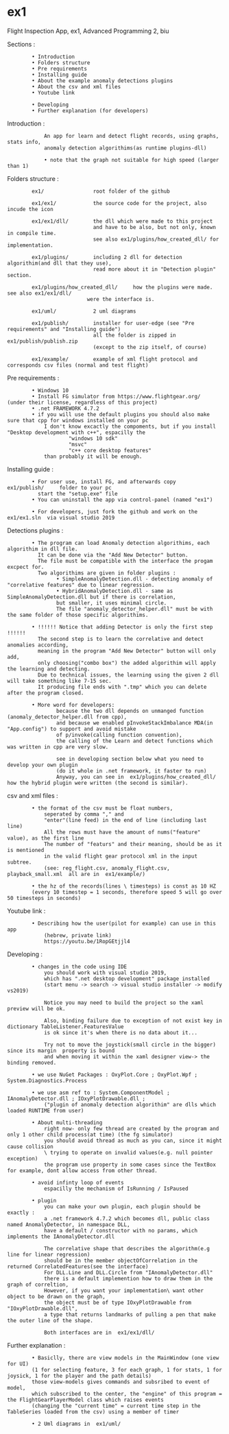 # ex1

Flight Inspection App, ex1, Advanced Programming 2, biu

Sections :

			• Introduction
			• Folders structure
			• Pre requirements
			• Installing guide
			• About the example anomaly detections plugins
			• About the csv and xml files
			• Youtube link

			• Developing
			• Further explanation (for developers)

Introduction :

				An app for learn and detect flight records, using graphs, stats info,
				anomaly detection algorithims(as runtime plugins-dll)
				
				• note that the graph not suitable for high speed (larger than 1)

Folders structure :

			ex1/				root folder of the github

			ex1/ex1/			the source code for the project, also incude the icon

			ex1/ex1/dll/		the dll which were made to this project
								and have to be also, but not only, known in compile time.
								see also ex1/plugins/how_created_dll/ for implementation.

			ex1/plugins/		including 2 dll for detection algorithim(and dll that they use),
								read more about it in "Detection plugin" section.
								
			ex1/plugins/how_created_dll/	 how the plugins were made. see also ex1/ex1/dll/
							  were the interface is.

			ex1/uml/			2 uml diagrams
			
			ex1/publish/        installer for user-edge (see "Pre requirements" and "Installing guide")
								all the folder is zipped in    ex1/publish/publish.zip  
								(except to the zip itself, of course) 
								
			ex1/example/		example of xml flight protocol and corresponds csv files (normal and test flight)


Pre requirements :

			• Windows 10
			• Install FG simulator from https://www.flightgear.org/  (under their license, regardless of this project)
			• .net FRAMEWORK 4.7.2
			• if you will use the default plugins you should also make sure that cpp for windows installed on your pc
				I don't know excactly the compoments, but if you install "Desktop development with c++", espacilly the
						"windows 10 sdk"
						"msvc"
						"c++ core desktop features"
				than probably it will be enough.

Installing guide :

			• For user use, install FG, and afterwards copy    ex1/publish/     folder to your pc
			  start the "setup.exe" file
			• You can uninstall the app via control-panel (named "ex1")
			
			• For developers, just fork the github and work on the   ex1/ex1.sln  via visual studio 2019

Detections plugins :

			• The program can load Anomaly detection algorithims, each algorithim in dll file.
			  It can be done via the "Add New Detector" button.
			  The file must be compatible with the interface the progam excpect for.
			  Two algorithims are given in folder plugins :
					• SimpleAnomalyDetection.dll - detecting anomaly of "correlative features" due to linear regression.
					• HybridAnomalyDetection.dll - same as SimpleAnomalyDetection.dll but if there is correlation,
					but smaller, it uses minimal circle.
					The file "anomaly_detector_helper.dll" must be with the same folder of those specific algorithims.

			• !!!!!! Notice that adding Detector is only the first step !!!!!!
			  The second step is to learn the correlative and detect anomalies according,
			  meaning in the program "Add New Detector" button will only add,
			  only choosing("combo box") the added algorithim will apply the learning and detecting.
			  Due to technical issues, the learning using the given 2 dll will take something like 7-15 sec.
			  It producing file ends with ".tmp" which you can delete after the program closed.

			• More word for developers:
					because the two dll depends on unmanged function (anomaly_detector_helper.dll from cpp),
					and because we enabled pInvokeStackImbalance MDA(in "App.config") to support and avoid mistake
					of p/invoke(calling function convention),
					the calling of the Learn and detect functions which was written in cpp are very slow.

					see in developing section below what you need to develop your own plugin
					(do it whole in .net framework, it faster to run)
					Anyway, you can see in  ex1/plugins/how_created_dll/  how the hybrid plugin were written (the second is similar).


csv and xml files :

			• the format of the csv must be float numbers,
				seperated by comma "," and
				"enter"(line feed) in the end of line (including last line)
				All the rows must have the amount of nums("feature" value), as the first line
				The number of "featurs" and their meaning, should be as it is mentioned
				in the valid flight gear protocol xml in the input subtree.
				(see: reg_flight.csv, anomaly_flight.csv, playback_small.xml  all are in  ex1/example/)

			• the hz of the records(lines \ timesteps) is const as 10 HZ
			(every 10 timestep = 1 seconds, therefore speed 5 will go over 50 timesteps in seconds)

Youtube link :

			• Describing how the user(pilot for example) can use in this app
				(hebrew, private link)
				https://youtu.be/1RopGEtjjl4

Developing :

			• changes in the code using IDE
				you should work with visual studio 2019,
				which has ".net desktop development" package installed
				(start menu -> search -> visual studio installer -> modify vs2019)

				Notice you may need to build the project so the xaml preview will be ok.

				Also, binding failure due to exception of not exist key in dictionary TableListener.FeaturesValue
				is ok since it's when there is no data about it...

				Try not to move the joystick(small circle in the bigger) since its margin  property is bound
				and when moving it within the xaml designer view-> the binding removed.

			• we use NuGet Packages : OxyPlot.Core ; OxyPlot.Wpf ; System.Diagnostics.Process

			• we use asm ref to : System.ComponentModel ; IAnomalyDetector.dll ; IOxyPlotDrawable.dll ;
				("plugin of anomaly detection algorithim" are dlls which loaded RUNTIME from user)

			• About multi-threading
				right now- only few thread are created by the program and only 1 other child process(at time) (the fg simulator)
				you should avoid thread as much as you can, since it might cause collision
				\ trying to operate on invalid values(e.g. null pointer exception)
				the program use property in some cases since the TextBox for example, dont allow access from other thread.

			• avoid infinty loop of events
				espacilly the mechanism of IsRunning / IsPaused

			• plugin
				you can make your own plugin, each plugin should be exactly :
				a .net framework 4.7.2 which becomes dll, public class named AnomalyDetector, in namespace DLL,
				have a default / constructor with no params, which implements the IAnomalyDetector.dll

				The correlative shape that describes the algorithm(e.g line for linear regression)
				should be in the member objectOfCorrelation in the returned CorrelatedFeatures(see the interface)
				For DLL.Line and DLL.Circle from "IAnomalyDetector.dll"
				there is a default implemention how to draw them in the graph of correltion,
				However, if you want your implementation\ want other object to be drawn on the graph,
				the object must be of type IOxyPlotDrawable from "IOxyPlotDrawable.dll",
				a type that returns landmarks of pulling a pen that make the outer line of the shape.

				Both interfaces are in  ex1/ex1/dll/

Further explanation :

			• Basiclly, there are view models in the MainWindow (one view for UI)
			(1 for selecting feature, 3 for each graph, 1 for stats, 1 for joysick, 1 for the player and the path details)
			those view-models gives commands and subsribed to event of model,
			which subscribed to the center, the "engine" of this program = the FlightGearPlayerModel class which raises events
			(changing the "current time" = current time step in the TableSeries loaded from the csv) using a member of timer

			• 2 Uml diagrams in  ex1/uml/
